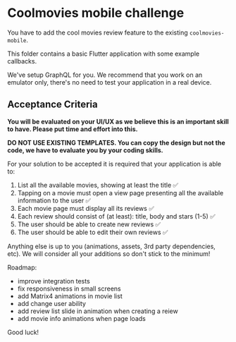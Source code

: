 # Coolmovies mobile challenge

You have to add the cool movies review feature to the existing `coolmovies-mobile`.

This folder contains a basic Flutter application with some example callbacks.

We've setup GraphQL for you. We recommend that you work on an emulator only, there's no need to test your application in a real device.

## Acceptance Criteria

**You will be evaluated on your UI/UX as we believe this is an important skill to have. Please put time and effort into this.**

**DO NOT USE EXISTING TEMPLATES. You can copy the design but not the code, we have to evaluate you by your coding skills.**

For your solution to be accepted it is required that your application is able to:

1. List all the available movies, showing at least the title ✅
2. Tapping on a movie must open a view page presenting all the available information to the user ✅
3. Each movie page must display all its reviews ✅
4. Each review should consist of (at least): title, body and stars (1-5) ✅
5. The user should be able to create new reviews ✅
6. The user should be able to edit their own reviews ✅

Anything else is up to you (animations, assets, 3rd party dependencies, etc). We will consider all your additions so don't stick to the minimum!

Roadmap:

- improve integration tests
- fix responsiveness in small screens
- add Matrix4 animations in movie list
- add change user ability
- add review list slide in animation when creating a reiew
- add movie info animations when page loads

Good luck!
